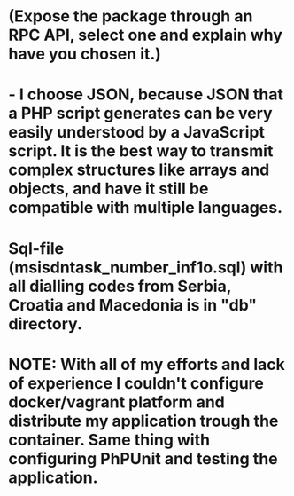 # (Expose the package through an RPC API, select one and explain why have you chosen it.)
# - I choose JSON, because JSON that a PHP script generates can be very easily understood by a JavaScript script. It is the best way to transmit complex structures like arrays and objects, and have it still be compatible with multiple languages.

# Sql-file (msisdntask_number_inf1o.sql) with all dialling codes from Serbia, Croatia and Macedonia is in "db" directory.

# NOTE: With all of my efforts and lack of experience I couldn't configure docker/vagrant platform and distribute my application trough the container. Same thing with configuring PhPUnit and testing the application.


 